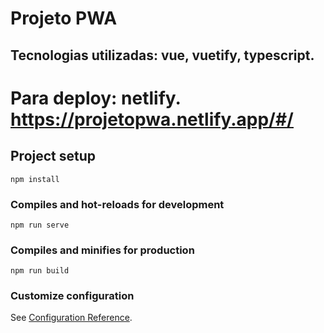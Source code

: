 # Projeto PWA
## Tecnologias utilizadas: vue, vuetify, typescript.
# Para deploy: netlify. https://projetopwa.netlify.app/#/

## Project setup
```
npm install
```

### Compiles and hot-reloads for development
```
npm run serve
```

### Compiles and minifies for production
```
npm run build
```

### Customize configuration
See [Configuration Reference](https://cli.vuejs.org/config/).
